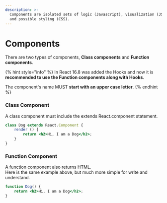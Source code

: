 ```yaml
---
description: >-
  Components are isolated sets of logic (Javascript), visualization (JSX/HTML)
  and possible styling (CSS).
---
```


# Components

There are two types of components, **Class components** and **Function components**.

{% hint style="info" %}
In React 16.8 was added the Hooks and now it is **recommended to use the Function components along with Hooks**.

The component's name MUST **start with an upper case letter**.
{% endhint %}

### Class Component

A class component must include the extends React.component statement.

```jsx
class Dog extends React.Component {
    render () {
        return <h2>Hi, I am a Dog</h2>;
    }
}
```

### Function Component

A function component also returns HTML.\
Here is the same example above, but much more simple for write and understand.

```jsx
function Dog() {
    return <h2>Hi, I am a Dog</h2>;
}
```

